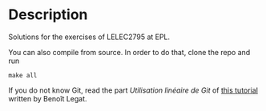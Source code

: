 Description
===========

Solutions for the exercises of LELEC2795 at EPL.

You can also compile from source.
In order to do that, clone the repo and run

    make all

If you do not know Git,
read the part *Utilisation linéaire de Git* of
[this tutorial](http://sites.uclouvain.be/SystInfo/notes/Outils/html/git.html)
written by Benoît Legat.
